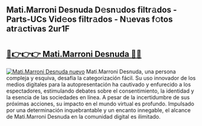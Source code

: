 ## Mati.Marroni Desnuda D𝚎sn𝚞dos filtr𝚊dos - Parts-UCs Vid𝚎os filtr𝚊dos - N𝚞evas f𝚘tos atr𝚊ctivas 2ur1F

# <h2><a href="http://mb0c4d.tromn.icu/?c=Mati.Marroni+Desnuda">🔗👉👉👉 Mati.Marroni Desnuda 🔗🔗</a></h2>

[![Mati.Marroni Desnuda nuevo](https://i.imgur.com/pEAQMta.gif)](http://mb0c4d.tromn.icu/?c=Mati.Marroni+Desnuda)
Mati.Marroni Desnuda, una persona compleja y esquiva, desafía la categorización fácil. Su uso innovador de los medios digitales para la autopresentación ha cautivado y enfurecido a los espectadores, estimulando debates sobre el consentimiento, la identidad y la esencia de las sociedades en línea. A pesar de la incertidumbre de sus próximas acciones, su impacto en el mundo virtual es profundo. Impulsado por una determinación inquebrantable y un encanto innegable, el alcance de Mati.Marroni Desnuda en la comunidad digital es ilimitado.
